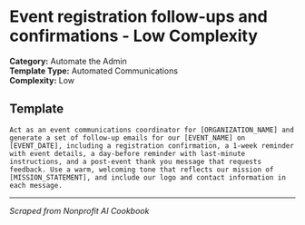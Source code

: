 # Event registration follow-ups and confirmations - Low Complexity

**Category:** Automate the Admin  
**Template Type:** Automated Communications  
**Complexity:** Low

## Template

```
Act as an event communications coordinator for [ORGANIZATION_NAME] and generate a set of follow-up emails for our [EVENT_NAME] on [EVENT_DATE], including a registration confirmation, a 1-week reminder with event details, a day-before reminder with last-minute instructions, and a post-event thank you message that requests feedback. Use a warm, welcoming tone that reflects our mission of [MISSION_STATEMENT], and include our logo and contact information in each message.
```

---
*Scraped from Nonprofit AI Cookbook*
